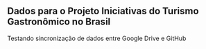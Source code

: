 ## Dados para o Projeto Iniciativas do Turismo Gastronômico no Brasil

Testando sincronização de dados entre Google Drive e GitHub